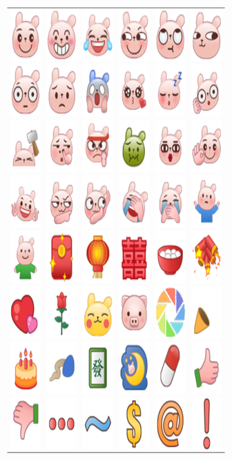 <table border="0">
  <tr>
    <td align="center">
      <img src="../../image/lengtu/lengtu_01.gif" height="120" width="120" />
    </td>
    <td align="center">
      <img src="../../image/lengtu/lengtu_02.gif" height="120" width="120" />
    </td>
    <td align="center">
      <img src="../../image/lengtu/lengtu_03.gif" height="120" width="120" />
    </td>
    <td align="center">
      <img src="../../image/lengtu/lengtu_04.gif" height="120" width="120" />
    </td>
    <td align="center">
      <img src="../../image/lengtu/lengtu_05.gif" height="120" width="120" />
    </td>
    <td align="center">
      <img src="../../image/lengtu/lengtu_06.gif" height="120" width="120" />
    </td>
  </tr>
  <tr>
    <td align="center">
      <img src="../../image/lengtu/lengtu_07.gif" height="120" width="120" />
    </td>
    <td align="center">
      <img src="../../image/lengtu/lengtu_08.gif" height="120" width="120" />
    </td>
    <td align="center">
      <img src="../../image/lengtu/lengtu_09.gif" height="120" width="120" />
    </td>
    <td align="center">
      <img src="../../image/lengtu/lengtu_10.gif" height="120" width="120" />
    </td>
    <td align="center">
      <img src="../../image/lengtu/lengtu_11.gif" height="120" width="120" />
    </td>
    <td align="center">
      <img src="../../image/lengtu/lengtu_12.gif" height="120" width="120" />
    </td>
  </tr>
  <tr>
    <td align="center">
      <img src="../../image/lengtu/lengtu_13.gif" height="120" width="120" />
    </td>
    <td align="center">
      <img src="../../image/lengtu/lengtu_14.gif" height="120" width="120" />
    </td>
    <td align="center">
      <img src="../../image/lengtu/lengtu_15.gif" height="120" width="120" />
    </td>
    <td align="center">
      <img src="../../image/lengtu/lengtu_16.gif" height="120" width="120" />
    </td>
    <td align="center">
      <img src="../../image/lengtu/lengtu_17.gif" height="120" width="120" />
    </td>
    <td align="center">
      <img src="../../image/lengtu/lengtu_18.gif" height="120" width="120" />
    </td>
  </tr>
  <tr>
    <td align="center">
      <img src="../../image/lengtu/lengtu_19.gif" height="120" width="120" />
    </td>
    <td align="center">
      <img src="../../image/lengtu/lengtu_20.gif" height="120" width="120" />
    </td>
    <td align="center">
      <img src="../../image/lengtu/lengtu_21.gif" height="120" width="120" />
    </td>
    <td align="center">
      <img src="../../image/lengtu/lengtu_22.gif" height="120" width="120" />
    </td>
    <td align="center">
      <img src="../../image/lengtu/lengtu_23.gif" height="120" width="120" />
    </td>
    <td align="center">
      <img src="../../image/lengtu/lengtu_24.gif" height="120" width="120" />
    </td>
  </tr>
  <tr>
    <td align="center">
      <img src="../../image/lengtu/lengtu_25.gif" height="120" width="120" />
    </td>
    <td align="center">
      <img src="../../image/lengtu/lengtu_26.gif" height="120" width="120" />
    </td>
    <td align="center">
      <img src="../../image/lengtu/lengtu_27.gif" height="120" width="120" />
    </td>
    <td align="center">
      <img src="../../image/lengtu/lengtu_28.gif" height="120" width="120" />
    </td>
    <td align="center">
      <img src="../../image/lengtu/lengtu_29.gif" height="120" width="120" />
    </td>
    <td align="center">
      <img src="../../image/lengtu/lengtu_30.gif" height="120" width="120" />
    </td>
  </tr>
  <tr>
    <td align="center">
      <img src="../../image/lengtu/lengtu_31.gif" height="120" width="120" />
    </td>
    <td align="center">
      <img src="../../image/lengtu/lengtu_32.gif" height="120" width="120" />
    </td>
    <td align="center">
      <img src="../../image/lengtu/lengtu_33.gif" height="120" width="120" />
    </td>
    <td align="center">
      <img src="../../image/lengtu/lengtu_34.gif" height="120" width="120" />
    </td>
    <td align="center">
      <img src="../../image/lengtu/lengtu_35.gif" height="120" width="120" />
    </td>
    <td align="center">
      <img src="../../image/lengtu/lengtu_36.gif" height="120" width="120" />
    </td>
  </tr>
  <tr>
    <td align="center">
      <img src="../../image/lengtu/lengtu_37.gif" height="120" width="120" />
    </td>
    <td align="center">
      <img src="../../image/lengtu/lengtu_38.gif" height="120" width="120" />
    </td>
    <td align="center">
      <img src="../../image/lengtu/lengtu_39.gif" height="120" width="120" />
    </td>
    <td align="center">
      <img src="../../image/lengtu/lengtu_40.gif" height="120" width="120" />
    </td>
    <td align="center">
      <img src="../../image/lengtu/lengtu_41.gif" height="120" width="120" />
    </td>
    <td align="center">
      <img src="../../image/lengtu/lengtu_42.gif" height="120" width="120" />
    </td>
  </tr>
  <tr>
    <td align="center">
      <img src="../../image/lengtu/lengtu_43.gif" height="120" width="120" />
    </td>
    <td align="center">
      <img src="../../image/lengtu/lengtu_44.gif" height="120" width="120" />
    </td>
    <td align="center">
      <img src="../../image/lengtu/lengtu_45.gif" height="120" width="120" />
    </td>
    <td align="center">
      <img src="../../image/lengtu/lengtu_46.gif" height="120" width="120" />
    </td>
    <td align="center">
      <img src="../../image/lengtu/lengtu_47.gif" height="120" width="120" />
    </td>
    <td align="center">
      <img src="../../image/lengtu/lengtu_48.gif" height="120" width="120" />
    </td>
  </tr>
</table>
